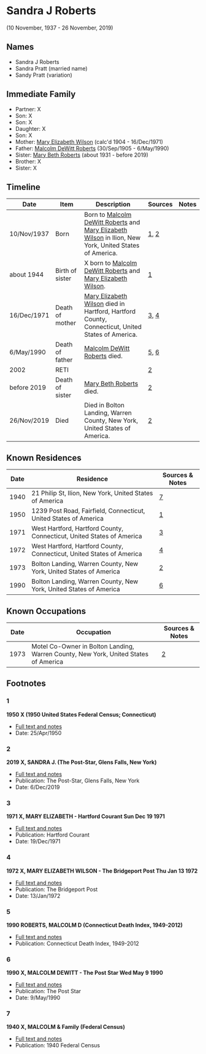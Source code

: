 ﻿---
layout: person
subject_key: i40000604
permalink: /people/i40000604
---

# Sandra J Roberts
(10 November, 1937 - 26 November, 2019)

## Names

* Sandra J Roberts
* Sandra Pratt (married name)
* Sandy Pratt (variation)

## Immediate Family

* Partner: X
* Son: X
* Son: X
* Daughter: X
* Son: X
* Mother: [Mary Elizabeth Wilson](./@99819804@-mary-elizabeth-wilson-b1904-d1971-12-16.md) (calc'd 1904 - 16/Dec/1971)
* Father: [Malcolm DeWitt Roberts](./@21721539@-malcolm-dewitt-roberts-b1905-9-30-d1990-5-6.md) (30/Sep/1905 - 6/May/1990)
* Sister: [Mary Beth Roberts](./@44331192@-mary-beth-roberts-b1931-d2019.md) (about 1931 - before 2019)
* Brother: X
* Sister: X

## Timeline

Date | Item | Description | Sources | Notes
---|---|---|---|---
10/Nov/1937 | Born | Born to [Malcolm DeWitt Roberts](./@21721539@-malcolm-dewitt-roberts-b1905-9-30-d1990-5-6.md) and [Mary Elizabeth Wilson](./@99819804@-mary-elizabeth-wilson-b1904-d1971-12-16.md) in Ilion, New York, United States of America. | [1](#1), [2](#2) | 
about 1944 | Birth of sister | X born to [Malcolm DeWitt Roberts](./@21721539@-malcolm-dewitt-roberts-b1905-9-30-d1990-5-6.md) and [Mary Elizabeth Wilson](./@99819804@-mary-elizabeth-wilson-b1904-d1971-12-16.md). | [1](#1) | 
16/Dec/1971 | Death of mother | [Mary Elizabeth Wilson](./@99819804@-mary-elizabeth-wilson-b1904-d1971-12-16.md) died in Hartford, Hartford County, Connecticut, United States of America. | [3](#3), [4](#4) | 
6/May/1990 | Death of father | [Malcolm DeWitt Roberts](./@21721539@-malcolm-dewitt-roberts-b1905-9-30-d1990-5-6.md) died. | [5](#5), [6](#6) | 
2002 | RETI |  | [2](#2) | 
before 2019 | Death of sister | [Mary Beth Roberts](./@44331192@-mary-beth-roberts-b1931-d2019.md) died. | [2](#2) | 
26/Nov/2019 | Died | Died in Bolton Landing, Warren County, New York, United States of America. | [2](#2) | 

## Known Residences

Date | Residence | Sources & Notes
---|---|---
1940 | 21 Philip St, Ilion, New York, United States of America | [7](#7)
1950 | 1239 Post Road, Fairfield, Connecticut, United States of America | [1](#1)
1971 | West Hartford, Hartford County, Connecticut, United States of America | [3](#3)
1972 | West Hartford, Hartford County, Connecticut, United States of America | [4](#4)
1973 | Bolton Landing, Warren County, New York, United States of America | [2](#2)
1990 | Bolton Landing, Warren County, New York, United States of America | [6](#6)

## Known Occupations

Date | Occupation | Sources & Notes
---|---|---
1973 | Motel Co-Owner in Bolton Landing, Warren County, New York, United States of America | [2](#2)

## Footnotes

### 1

**1950 X (1950 United States Federal Census; Connecticut)**

* [Full text and notes](../sources/@8703207@-1950-roberts-1950-united-states-federal-census;-connecticut-.md)
* Date: 25/Apr/1950

### 2

**2019 X, SANDRA J. (The Post-Star, Glens Falls, New York)**

* [Full text and notes](../sources/@2430456@-2019-pratt,-sandra-j.-the-post-star,-glens-falls,-new-york-.md)
* Publication: The Post-Star, Glens Falls, New York
* Date: 6/Dec/2019

### 3

**1971 X, MARY ELIZABETH - Hartford Courant Sun Dec 19 1971**

* [Full text and notes](../sources/@8607200@-1971-roberts,-mary-elizabeth-hartford-courant-sun-dec-19-1971.md)
* Publication: Hartford Courant
* Date: 19/Dec/1971

### 4

**1972 X, MARY ELIZABETH WILSON - The Bridgeport Post Thu Jan 13 1972**

* [Full text and notes](../sources/@22454760@-1972-roberts,-mary-elizabeth-wilson-the-bridgeport-post-thu-jan-13-1972.md)
* Publication: The Bridgeport Post
* Date: 13/Jan/1972

### 5

**1990 ROBERTS, MALCOLM D (Connecticut Death Index, 1949-2012)**

* [Full text and notes](../sources/@7140488@-1990-roberts,-malcolm-d-connecticut-death-index,-1949-2012-.md)
* Publication: Connecticut Death Index, 1949-2012

### 6

**1990 X, MALCOLM DEWITT - The Post Star Wed May 9 1990**

* [Full text and notes](../sources/@93810194@-1990-roberts,-malcolm-dewitt-the-post-star-wed-may-9-1990.md)
* Publication: The Post Star
* Date: 9/May/1990

### 7

**1940 X, MALCOLM & Family (Federal Census)**

* [Full text and notes](../sources/@1486578@-1940-roberts,-malcolm-&-family-federal-census-.md)
* Publication: 1940 Federal Census

